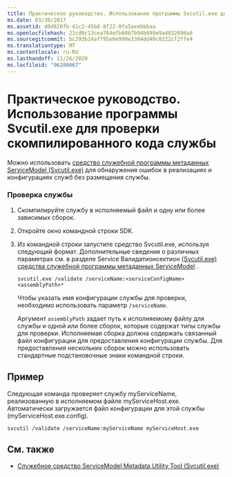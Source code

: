 ```yaml
---
title: Практическое руководство. Использование программы Svcutil.exe для проверки скомпилированного кода службы
ms.date: 03/30/2017
ms.assetid: d0d820fb-41c2-45b8-8f22-0fa5aeebbbaa
ms.openlocfilehash: 21cd0c13cea764efb60b7b94b699e9a483269da8
ms.sourcegitcommit: bc293b14af795e0e999e3304dd40c0222cf2ffe4
ms.translationtype: MT
ms.contentlocale: ru-RU
ms.lasthandoff: 11/26/2020
ms.locfileid: "96280667"
---
```

# <a name="how-to-use-svcutilexe-to-validate-compiled-service-code"></a>Практическое руководство. Использование программы Svcutil.exe для проверки скомпилированного кода службы

Можно использовать [средство служебной программы метаданных ServiceModel (Svcutil.exe)](../servicemodel-metadata-utility-tool-svcutil-exe.md) для обнаружения ошибок в реализациях и конфигурациях служб без размещения службы.  
  
### <a name="to-validate-a-service"></a>Проверка службы  
  
1. Скомпилируйте службу в исполняемый файл и одну или более зависимых сборок.  
  
2. Откройте окно командной строки SDK.  
  
3. Из командной строки запустите средство Svcutil.exe, используя следующий формат. Дополнительные сведения о различных параметрах см. в разделе Service Валидатионсектион [(Svcutil.exe) средства служебной программы метаданных ServiceModel](../servicemodel-metadata-utility-tool-svcutil-exe.md) .  
  
    ```console
    svcutil.exe /validate /serviceName:<serviceConfigName>  <assemblyPath>*  
    ```  
  
     Чтобы указать имя конфигурации службы для проверки, необходимо использовать параметр `/serviceName`.  
  
     Аргумент `assemblyPath` задает путь к исполняемому файлу для службы и одной или более сборок, которые содержат типы службы для проверки. Исполняемая сборка должна содержать связанный файл конфигурации для предоставления конфигурации службы. Для предоставления нескольких сборок можно использовать стандартные подстановочные знаки командной строки.  
  
## <a name="example"></a>Пример  

 Следующая команда проверяет службу myServiceName, реализованную в исполняемом файле myServiceHost.exe.  Автоматически загружается файл конфигурации для этой службы (myServiceHost.exe.config).  
  
```console  
svcutil /validate /serviceName:myServiceName myServiceHost.exe  
```  
  
## <a name="see-also"></a>См. также

- [Служебное средство ServiceModel Metadata Utility Tool (Svcutil.exe)](../servicemodel-metadata-utility-tool-svcutil-exe.md)
